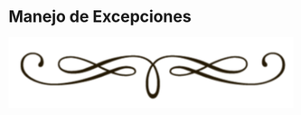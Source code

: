 <div class="text-center" markdown="0">

# Manejo de Excepciones
<div>
<img src="assets/vineta.png" class="vineta" />
</div>

</div>
